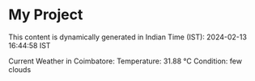 # My Project

This content is dynamically generated in Indian Time (IST): 2024-02-13 16:44:58 IST


Current Weather in Coimbatore:
Temperature: 31.88 °C
Condition: few clouds

